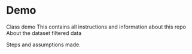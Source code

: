 # Demo
Class demo
 This contains all instructions and information about this repo 
About the dataset 
  filtered data 
  

Steps and assumptions made. 


 
